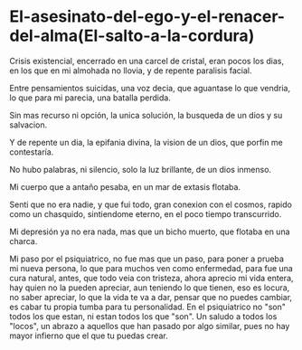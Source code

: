 # El-asesinato-del-ego-y-el-renacer-del-alma(El-salto-a-la-cordura)
Crisis existencial,
encerrado en una carcel de cristal,
eran pocos los dias,
en los que en mi almohada no llovia,
y de repente paralisis facial.

Entre pensamientos suicidas,
una voz decia,
que aguantase lo que vendria,
lo que para mi parecia,
una batalla perdida.

Sin mas recurso ni opción,
la unica solución,
la busqueda de un dios y su salvacion.

Y de repente un dia,
la epifania divina,
la vision de un dios,
que porfin me contestaría.

No hubo palabras, ni silencio,
solo la luz brillante,
de un dios inmenso.

Mi cuerpo que a antaño pesaba,
en un mar de extasis flotaba.

Senti que no era nadie, y que fui todo,
gran conexion con el cosmos,
rapido como un chasquido,
sintiendome eterno,
en el poco tiempo transcurrido.

Mi depresión ya no era nada,
mas que un bicho muerto,
que flotaba en una charca.

Mi paso por el psiquiatrico,
no fue mas que un paso,
para poner a prueba mi nueva persona,
lo que para muchos ven como enfermedad,
para fue una cura natural,
antes, que todo veia con tristeza,
ahora aprecio mi vida entera,
hay quien no la pueden apreciar,
aun teniendo lo que tienen,
eso es locura, no saber apreciar, lo que la vida te va a dar,
pensar que no puedes cambiar,
es cabar tu propia tumba para tu personalidad.
En el psiquiatrico no "son" todos los que estan, ni estan todos los que "son".
Un saludo a todos los "locos", un abrazo a aquellos que han pasado por algo similar, pues no hay mayor infierno que el que tu puedas crear.
